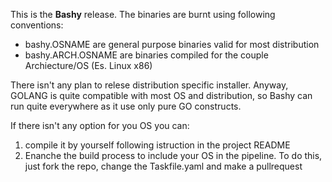 This is the **Bashy** release. The binaries are burnt using following conventions:
- bashy.OSNAME are general purpose binaries valid for most distribution
- bashy.ARCH.OSNAME are binaries compiled for the couple Archiecture/OS (Es. Linux x86)

There isn't any plan to relese distribution specific installer. Anyway,  GOLANG is quite compatible with most OS and distribution, so Bashy can run quite everywhere as it use only pure GO constructs.

If there isn't any option for you OS you can:
1. compile it by yourself following istruction in the project README
2. Enanche the build process to include your OS in the pipeline. To do this, just fork the repo, change the Taskfile.yaml and make a pullrequest

